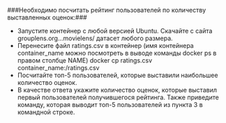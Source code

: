 ###Необходимо посчитать рейтинг пользователей по количеству выставленных оценок:###

- Запустите контейнер с любой версией Ubuntu. Скачайте с сайта grouplens.org...movielens/ датасет любого размера.
- Перенесите файл ratings.csv в контейнер (имя контейнера container_name можно посмотреть в выводе команды docker ps в правом столбце NAME)
docker cp ratings.csv container_name:/ratings.csv
- Посчитайте топ-5 пользователей, которые выставили наибольшее количество оценок.
- В качестве ответа укажите количество оценок, которые выставил первый пользователей получившегося рейтинга. Также приведите команду, которая выводит топ-5 пользователей из пункта 3 в командной строке.
